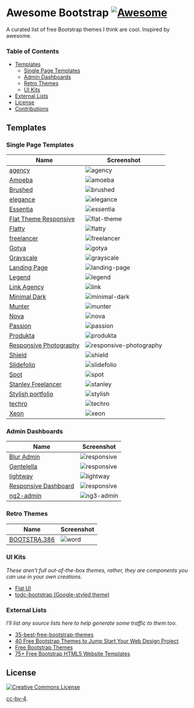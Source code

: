 # Awesome Bootstrap [![Awesome](https://cdn.rawgit.com/sindresorhus/awesome/d7305f38d29fed78fa85652e3a63e154dd8e8829/media/badge.svg)](https://github.com/sindresorhus/awesome)

A curated list of free Bootstrap themes I think are cool. Inspired by awesome.

### Table of Contents

- [Templates](#templates)
  - [Single Page Templates](#single-page-templates)
  - [Admin Dashboards](#admin-dashboards)
  - [Retro Themes](#retro-themes)
  - [UI Kits](#ui-kits)
- [External Lists](#external-lists)
- [License](#license)
- [Contributions](#contributions)

## Templates

### Single Page Templates
| Name | Screenshot |
| ---- | ---------- |
| [agency](http://startbootstrap.com/template-overviews/agency/) | ![agency](./screenshots/spa-agency.png) |
| [Amoeba](http://www.bootstrapzero.com/bootstrap-template/amoeba) | ![amoeba](./screenshots/spa-amoeba.png) |
| [Brushed](http://www.alessioatzeni.com/blog/brushed-template/) | ![brushed](./screenshots/spa-brushed.png) |
| [elegance](http://shapebootstrap.net/item/elegance-responsive-one-page-html-template/) | ![elegance](./screenshots/spa-elegance.png) |
| [Essentia](http://bootstrapmaster.com/themes/free-bootstrap-themes/essentia-free-bootstrap-template/) | ![essentia](./screenshots/spa-essentia.png) |
| [Flat Theme Responsive](http://shapebootstrap.net/item/flat-theme-free-responsive-multipurpose-site-template/) | ![flat-theme](./screenshots/spa-flat-theme.png) |
| [Flatty](http://www.blacktie.co/2013/12/flatty-app-landing-page/) | ![flatty](./screenshots/spa-flatty.png) |
| [freelancer](http://startbootstrap.com/template-overviews/freelancer/) | ![freelancer](./screenshots/spa-freelancer.png) |
| [Gotya](http://bootstrapmaster.com/themes/free-bootstrap-themes/gotya-free-bootstrap-theme/) | ![gotya](./screenshots/spa-gotya.png) |
| [Grayscale](http://startbootstrap.com/template-overviews/grayscale/) | ![grayscale](./screenshots/spa-grayscale.png) |
| [Landing Page](http://startbootstrap.com/landing-page) | ![landing-page](./screenshots/spa-landing-page.png) |
| [Legend](http://www.dzyngiri.com/legend-free-responsive-one-page-template/) | ![legend](./screenshots/spa-legend.png) |
| [Link Agency](http://www.blacktie.co/2013/11/link-bootstrap-3-agency-theme/) | ![link](./screenshots/spa-link.png) |
| [Minimal Dark](http://www.bootstrapzero.com/bootstrap-template/minimal-dark) | ![minimal-dark](./screenshots/spa-minimal-dark.png) |
| [Munter](http://www.bootstrapzero.com/bootstrap-template/munter) | ![munter](./screenshots/spa-munter.png) |
| [Nova](http://shapebootstrap.net/item/nova-multipurpose-site-template/) | ![nova](./screenshots/spa-nova.png) |
| [Passion](http://ortheme.com/passion-free-bootstrap-theme/) | ![passion](./screenshots/spa-passion.png) |
| [Produkta](http://azmind.com/2013/04/06/free-template-produkta-responsive-bootstrap-product-showcase/) | ![produkta](./screenshots/spa-produkta.png) |
| [Responsive Photography](http://blog.templatemonster.com/2012/11/19/free-bootstrap-responsive-template-photography/) | ![responsive-photography](./screenshots/spa-responsive-photography.png) |
| [Shield](http://www.blacktie.co/2014/02/shield-one-page-theme/) | ![shield](./screenshots/spa-shield.png) |
| [Slidefolio](http://bootstrap3themes.quora.com/Slidefolio-%E2%80%93-One-Page-Free-Responsive-Bootstrap-3-Portfolio-Theme) | ![slidefolio](./screenshots/spa-slidefolio.png) |
| [Spot](http://www.blacktie.co/2013/10/spot-freelance-agency-theme/) | ![spot](./screenshots/spa-spot.png) |
| [Stanley Freelancer](http://www.blacktie.co/2014/01/stanley-freelancer-theme/) | ![stanley](./screenshots/spa-stanley.png) |
| [Stylish portfolio](http://startbootstrap.com/template-overviews/stylish-portfolio/) | ![stylish](./screenshots/spa-stylish.png) |
| [techro](http://webthemez.com/techro-free-responsive-bootstrap-web-template/) | ![techro](./screenshots/spa-techro.png) |
| [Xeon](http://shapebootstrap.net/item/xeon-best-onepage-site-template/) | ![xeon](./screenshots/spa-xeon.png) |

### Admin Dashboards
| Name | Screenshot |
| ---- | ---------- |
| [Blur Admin](https://github.com/akveo/blur-admin) | ![responsive](./screenshots/admin-blur.png) |
| [Gentelella](https://github.com/puikinsh/gentelella) | ![responsive](./screenshots/admin-gentelella.png) |
| [lightway](http://www.prepbootstrap.com/bootstrap-theme/lightway-admin) | ![lightway](./screenshots/admin-lightway.png) |
| [Responsive Dashboard](https://github.com/Ehesp/Responsive-Dashboard) | ![responsive](./screenshots/admin-responsive.png) |
| [ng2-admin](https://github.com/akveo/ng2-admin) |![ng3-admin](https://i.imgur.com/YgawGED.png) |

### Retro Themes
| Name | Screenshot |
| ---- | ---------- |
| [BOOTSTRA.386](https://kristopolous.github.io/BOOTSTRA.386/) | ![word](./screenshots/retro-bootstra.386.png) |

### UI Kits
*These aren't full out-of-the-box themes, rather, they are components you can use in your own creations.*
- [Flat UI](http://designmodo.github.io/Flat-UI/)
- [todc-bootstrap (Google-styled theme)](https://github.com/todc/todc-bootstrap)

### External Lists
*I'll list any source lists here to help generate some traffic to them too.*
- [35-best-free-bootstrap-themes](http://www.downloadnewthemes.com/2014/08/35-best-free-bootstrap-themes.html)
- [40 Free Bootstrap Themes to Jump Start Your Web Design Project](http://savedelete.com/2014/08/15/free-bootstrap-themes/174529)
- [Free Bootstrap Themes](http://www.bootstrappage.com/free_bootstrap_templates.php)
- [75+ Free Bootstrap HTML5 Website Templates](http://webdesignwheel.com/free-bootstrap-html5-website-templates.html)

## License

[![Creative Commons License](http://i.creativecommons.org/l/by/4.0/88x31.png)](http://creativecommons.org/licenses/by/4.0/)

[cc-by-4](https://tldrlegal.com/license/creative-commons-attribution-4.0-international-(cc-by-4)).

